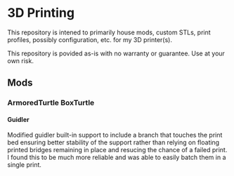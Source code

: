 # 3D Printing

This repository is intened to primarily house mods, custom STLs, print profiles, possibly configuration, etc. for my 3D printer(s).

This repository is povided as-is with no warranty or guarantee. Use at your own risk.


## Mods

### ArmoredTurtle BoxTurtle

#### Guidler

Modified guidler built-in support to include a branch that touches the print bed ensuring better stability of the support rather than relying on floating printed bridges remaining in place and resucing the chance of a failed print. I found this to be much more reliable and was able to easily batch them in a single print.
